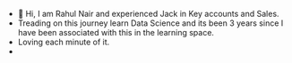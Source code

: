 - 👋 Hi, I am Rahul Nair and experienced Jack in Key accounts and Sales. 
- Treading on this journey learn Data Science and its been 3 years since I have been associated with this in the learning space.
- Loving each minute of it.
- 

<!---
nairrahulnair/nairrahulnair is a ✨ special ✨ repository because its `README.md` (this file) appears on your GitHub profile.
You can click the Preview link to take a look at your changes.
--->
